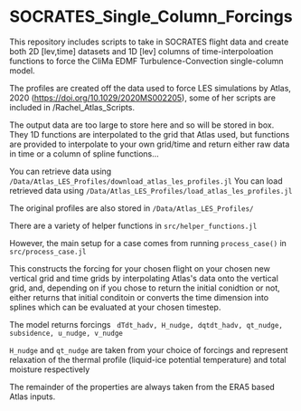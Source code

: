 # SOCRATES_Single_Column_Forcings

This repository includes scripts to take in SOCRATES flight data and create both 2D [lev,time] datasets and 1D [lev] columns of time-interpoloation functions to force the CliMa EDMF Turbulence-Convection single-column model.

The profiles are created off the data used to force LES simulations by Atlas, 2020 (https://doi.org/10.1029/2020MS002205), some of her scripts are included in /Rachel_Atlas_Scripts.

The output data are too large to store here and so will be stored in box. They 1D functions are interpolated to the grid that Atlas used, but functions are provided to interpolate to your own grid/time and return either raw data in time or a column of spline functions...


You can retrieve data using `/Data/Atlas_LES_Profiles/download_atlas_les_profiles.jl`
You can load retrieved data using  `/Data/Atlas_LES_Profiles/load_atlas_les_profiles.jl`

The original profiles are also stored in `/Data/Atlas_LES_Profiles/`

There are a variety of helper functions in `src/helper_functions.jl`

However, the main setup for a case comes from running `process_case()` in `src/process_case.jl`

This constructs the forcing for your chosen flight on your chosen new vertical grid and time grids by interpolating Atlas's data onto the vertical grid, and, depending on if you chose to return the initial conidtion or not, either returns that initial conditoin or converts the time dimension into splines which can be evaluated at your chosen timestep. 


The model returns forcings ` dTdt_hadv, H_nudge, dqtdt_hadv, qt_nudge, subsidence, u_nudge, v_nudge`

`H_nudge` and `qt_nudge` are taken from your choice of forcings and represent relaxation of the thermal profile (liquid-ice potential temperature) and total moisture respectively

The remainder of the properties are always taken from the ERA5 based Atlas inputs.
